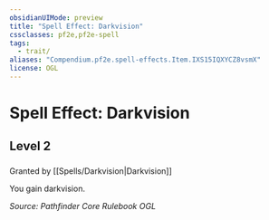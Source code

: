 ```yaml
---
obsidianUIMode: preview
title: "Spell Effect: Darkvision"
cssclasses: pf2e,pf2e-spell
tags:
  - trait/
aliases: "Compendium.pf2e.spell-effects.Item.IXS15IQXYCZ8vsmX"
license: OGL
---
```

# Spell Effect: Darkvision
## Level 2
### 






Granted by [[Spells/Darkvision|Darkvision]]

You gain darkvision.

*Source: Pathfinder Core Rulebook*
*OGL*